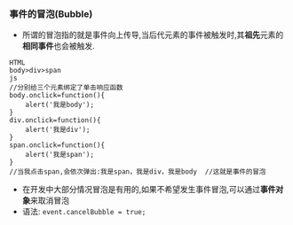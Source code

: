 ### 事件的冒泡(Bubble)
- 所谓的冒泡指的就是事件向上传导,当后代元素的事件被触发时,其**祖先**元素的**相同事件**也会被触发.
```
HTML
body>div>span
js
//分别给三个元素绑定了单击响应函数
body.onclick=function(){
    alert('我是body');
}
div.onclick=function(){
    alert('我是div');
}
span.onclick=function(){
    alert('我是span');
}
//当我点击span,会依次弹出:我是span，我是div，我是body  //这就是事件的冒泡
```
- 在开发中大部分情况冒泡是有用的,如果不希望发生事件冒泡,可以通过**事件对象**来取消冒泡
- 语法: `event.cancelBubble = true;`